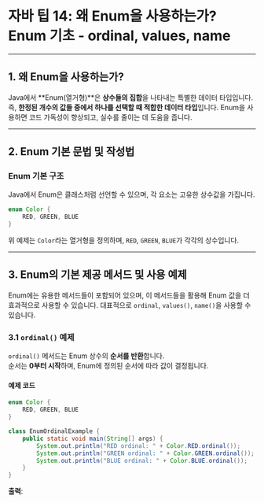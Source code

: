 # 자바 팁 14: 왜 Enum을 사용하는가? Enum 기초 - ordinal, values, name

---

## 1. 왜 Enum을 사용하는가?

Java에서 **Enum(열거형)**은 **상수들의 집합**을 나타내는 특별한 데이터 타입입니다.  
즉, **한정된 개수의 값들 중에서 하나를 선택할 때 적합한 데이터 타입**입니다. Enum을 사용하면 코드 가독성이 향상되고, 실수를 줄이는 데 도움을 줍니다.

---

## 2. Enum 기본 문법 및 작성법

### Enum 기본 구조
Java에서 Enum은 클래스처럼 선언할 수 있으며, 각 요소는 고유한 상수값을 가집니다.

```java
enum Color {
    RED, GREEN, BLUE
}
```

위 예제는 `Color`라는 열거형을 정의하며, `RED`, `GREEN`, `BLUE`가 각각의 상수입니다.

---

## 3. Enum의 기본 제공 메서드 및 사용 예제

Enum에는 유용한 메서드들이 포함되어 있으며, 이 메서드들을 활용해 Enum 값을 더 효과적으로 사용할 수 있습니다. 대표적으로 `ordinal`, `values()`, `name()`을 사용할 수 있습니다.

### 3.1 `ordinal()` 예제
`ordinal()` 메서드는 Enum 상수의 **순서를 반환**합니다.  
순서는 **0부터 시작**하며, Enum에 정의된 순서에 따라 값이 결정됩니다.

#### 예제 코드
```java
enum Color {
    RED, GREEN, BLUE
}

class EnumOrdinalExample {
    public static void main(String[] args) {
        System.out.println("RED ordinal: " + Color.RED.ordinal());
        System.out.println("GREEN ordinal: " + Color.GREEN.ordinal());
        System.out.println("BLUE ordinal: " + Color.BLUE.ordinal());
    }
}
```

**출력**:
